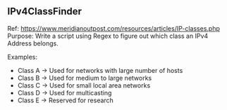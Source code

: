 ## IPv4ClassFinder

Ref: https://www.meridianoutpost.com/resources/articles/IP-classes.php
Purpose: Write a script using Regex to figure out which class an IPv4 Address belongs.

Examples: 
- Class A -> Used for networks with large number of hosts
- Class B -> Used for medium to large networks
- Class C -> Used for small local area networks
- Class D -> Used for multicasting
- Class E -> Reserved for research